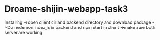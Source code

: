 # Droame-shijin-webapp-task3
Installing
   ->open client dir and backend directory and download package
   ->Do nodemon index,js in backend and npm start in client
   ->make sure both server are working
